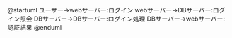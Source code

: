 @startuml
ユーザー->webサーバー:ログイン
webサーバー->DBサーバー:ログイン照会
DBサーバー->DBサーバー:ログイン処理
DBサーバー->webサーバー:認証結果
@enduml
